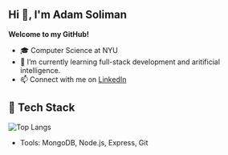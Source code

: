 ## Hi 👋, I'm Adam Soliman

**Welcome to my GitHub!**

- 🎓 Computer Science at NYU  
- 🌱 I’m currently learning full-stack development and aritificial intelligence.
- 📫 Connect with me on [LinkedIn](https://www.linkedin.com/in/adam-soliman-71256b291/)

## 🔧 Tech Stack
![Top Langs](https://github-readme-stats.vercel.app/api/top-langs/?username=adamsolimancs&layout=compact)
- Tools: MongoDB, Node.js, Express, Git
